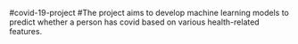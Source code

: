 #covid-19-project
#The project aims to develop machine learning models to predict whether a person has covid based on various health-related features.
